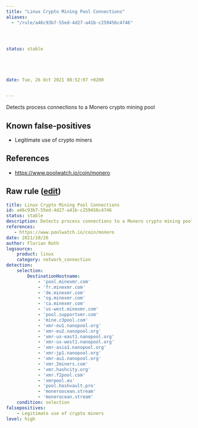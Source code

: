 ```yaml
---
title: "Linux Crypto Mining Pool Connections"
aliases:
  - "/rule/a46c93b7-55ed-4d27-a41b-c259456c4746"




status: stable





date: Tue, 26 Oct 2021 08:52:07 +0200


---
```


Detects process connections to a Monero crypto mining pool

<!--more-->


## Known false-positives

* Legitimate use of crypto miners



## References

* https://www.poolwatch.io/coin/monero


## Raw rule ([edit](https://github.com/SigmaHQ/sigma/edit/master/rules/linux/network_connection/net_connection_lnx_crypto_mining_indicators.yml))
```yaml
title: Linux Crypto Mining Pool Connections
id: a46c93b7-55ed-4d27-a41b-c259456c4746
status: stable
description: Detects process connections to a Monero crypto mining pool
references:
   - https://www.poolwatch.io/coin/monero
date: 2021/10/26
author: Florian Roth
logsource:
    product: linux
    category: network_connection
detection:
    selection:
        DestinationHostname: 
            - 'pool.minexmr.com'
            - 'fr.minexmr.com'
            - 'de.minexmr.com'
            - 'sg.minexmr.com'
            - 'ca.minexmr.com'
            - 'us-west.minexmr.com'
            - 'pool.supportxmr.com'
            - 'mine.c3pool.com'
            - 'xmr-eu1.nanopool.org'
            - 'xmr-eu2.nanopool.org'
            - 'xmr-us-east1.nanopool.org'
            - 'xmr-us-west1.nanopool.org'
            - 'xmr-asia1.nanopool.org'
            - 'xmr-jp1.nanopool.org'
            - 'xmr-au1.nanopool.org'
            - 'xmr.2miners.com'
            - 'xmr.hashcity.org'
            - 'xmr.f2pool.com'
            - 'xmrpool.eu'
            - 'pool.hashvault.pro'
            - 'moneroocean.stream'
            - 'monerocean.stream'
    condition: selection
falsepositives:
    - Legitimate use of crypto miners
level: high

```
